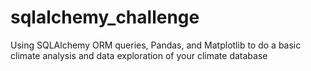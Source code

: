 # sqlalchemy_challenge
Using SQLAlchemy ORM queries, Pandas, and Matplotlib to do a basic climate analysis and data exploration of your climate database
